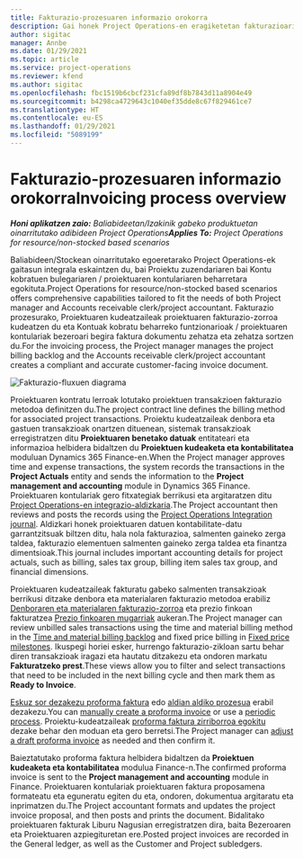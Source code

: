 ```yaml
---
title: Fakturazio-prozesuaren informazio orokorra
description: Gai honek Project Operations-en eragiketetan fakturazioari buruzko ikuspegi orokorra eskaintzen du baliabideetan/stockean oinarritutako egoeren Project Operations-en.
author: sigitac
manager: Annbe
ms.date: 01/29/2021
ms.topic: article
ms.service: project-operations
ms.reviewer: kfend
ms.author: sigitac
ms.openlocfilehash: fbc1519b6cbcf231cfa89df8b7843d11a8904e49
ms.sourcegitcommit: b4298ca4729643c1040ef35dde8c67f829461ce7
ms.translationtype: HT
ms.contentlocale: eu-ES
ms.lasthandoff: 01/29/2021
ms.locfileid: "5089199"
---
```

# <a name="invoicing-process-overview"></a><span data-ttu-id="4069c-103">Fakturazio-prozesuaren informazio orokorra</span><span class="sxs-lookup"><span data-stu-id="4069c-103">Invoicing process overview</span></span>

<span data-ttu-id="4069c-104">_**Honi aplikatzen zaio:** Baliabideetan/Izakinik gabeko produktuetan oinarritutako adibideen Project Operations_</span><span class="sxs-lookup"><span data-stu-id="4069c-104">_**Applies To:** Project Operations for resource/non-stocked based scenarios_</span></span>

<span data-ttu-id="4069c-105">Baliabideen/Stockean oinarritutako egoeretarako Project Operations-ek gaitasun integrala eskaintzen du, bai Proiektu zuzendariaren bai Kontu kobratuen bulegariaren / proiektuaren kontulariaren beharretara egokituta.</span><span class="sxs-lookup"><span data-stu-id="4069c-105">Project Operations for resource/non-stocked based scenarios offers comprehensive capabilities tailored to fit the needs of both Project manager and Accounts receivable clerk/project accountant.</span></span> <span data-ttu-id="4069c-106">Fakturazio prozesurako, Proiektuaren kudeatzaileak proiektuaren fakturazio-zorroa kudeatzen du eta Kontuak kobratu beharreko funtzionarioak / proiektuaren kontulariak bezeroari begira faktura dokumentu zehatza eta zehatza sortzen du.</span><span class="sxs-lookup"><span data-stu-id="4069c-106">For the invoicing process, the Project manager manages the project billing backlog and the Accounts receivable clerk/project accountant creates a compliant and accurate customer-facing invoice document.</span></span>

![Fakturazio-fluxuen diagrama](./media/invoicing-flow.png)

<span data-ttu-id="4069c-108">Proiektuaren kontratu lerroak lotutako proiektuen transakzioen fakturazio metodoa definitzen du.</span><span class="sxs-lookup"><span data-stu-id="4069c-108">The project contract line defines the billing method for associated project transactions.</span></span> <span data-ttu-id="4069c-109">Proiektu kudeatzaileak denbora eta gastuen transakzioak onartzen dituenean, sistemak transakzioak erregistratzen ditu **Proiektuaren benetako datuak** entitateari eta informazioa helbidera bidaltzen du **Proiektuen kudeaketa eta kontabilitatea** moduluan Dynamics 365 Finance-en.</span><span class="sxs-lookup"><span data-stu-id="4069c-109">When the Project manager approves time and expense transactions, the system records the transactions in the **Project Actuals** entity and sends the information to the **Project management and accounting** module in Dynamics 365 Finance.</span></span> <span data-ttu-id="4069c-110">Proiektuaren kontulariak gero fitxategiak berrikusi eta argitaratzen ditu [Project Operations-en integrazio-aldizkaria](../project-accounting/project-operations-integration-journal.md).</span><span class="sxs-lookup"><span data-stu-id="4069c-110">The Project accountant then reviews and posts the records using the [Project Operations Integration journal](../project-accounting/project-operations-integration-journal.md).</span></span> <span data-ttu-id="4069c-111">Aldizkari honek proiektuaren datuen kontabilitate-datu garrantzitsuak biltzen ditu, hala nola fakturazioa, salmenten gaineko zerga taldea, fakturazio elementuen salmenten gaineko zerga taldea eta finantza dimentsioak.</span><span class="sxs-lookup"><span data-stu-id="4069c-111">This journal includes important accounting details for project actuals, such as billing, sales tax group, billing item sales tax group, and financial dimensions.</span></span>

<span data-ttu-id="4069c-112">Proiektuaren kudeatzaileak fakturatu gabeko salmenten transakzioak berrikusi ditzake denbora eta materialaren fakturazio metodoa erabiliz [Denboraren eta materialaren fakturazio-zorroa](../proforma-invoicing/manage-billing-backlog.md#time-and-material-billing-backlog) eta prezio finkoan fakturatzea [Prezio finkoaren mugarriak](../proforma-invoicing/manage-billing-backlog.md#fixed-price-milestones) aukeran.</span><span class="sxs-lookup"><span data-stu-id="4069c-112">The Project manager can review unbilled sales transactions using the time and material billing method in the [Time and material billing backlog](../proforma-invoicing/manage-billing-backlog.md#time-and-material-billing-backlog) and fixed price billing in [Fixed price milestones](../proforma-invoicing/manage-billing-backlog.md#fixed-price-milestones).</span></span> <span data-ttu-id="4069c-113">Ikuspegi horiei esker, hurrengo fakturazio-zikloan sartu behar diren transakzioak iragazi eta hautatu ditzakezu eta ondoren markatu **Fakturatzeko prest**.</span><span class="sxs-lookup"><span data-stu-id="4069c-113">These views allow you to filter and select transactions that need to be included in the next billing cycle and then mark them as **Ready to Invoice**.</span></span>

<span data-ttu-id="4069c-114">[Eskuz sor dezakezu proforma faktura](../proforma-invoicing/create-manual-proforma-invoice.md) edo [aldian aldiko prozesua](../proforma-invoicing/configure-automated-invoice-creation.md) erabil dezakezu.</span><span class="sxs-lookup"><span data-stu-id="4069c-114">You can [manually create a proforma invoice](../proforma-invoicing/create-manual-proforma-invoice.md) or use a [periodic process](../proforma-invoicing/configure-automated-invoice-creation.md).</span></span> <span data-ttu-id="4069c-115">Proiektu-kudeatzaileak [proforma faktura zirriborroa egokitu](../proforma-invoicing/manage-proforma-invoice.md) dezake behar den moduan eta gero berretsi.</span><span class="sxs-lookup"><span data-stu-id="4069c-115">The Project manager can [adjust a draft proforma invoice](../proforma-invoicing/manage-proforma-invoice.md) as needed and then confirm it.</span></span>

<span data-ttu-id="4069c-116">Baieztatutako proforma faktura helbidera bidaltzen da **Proiektuen kudeaketa eta kontabilitatea** modulua Finance-n.</span><span class="sxs-lookup"><span data-stu-id="4069c-116">The confirmed proforma invoice is sent to the **Project management and accounting** module in Finance.</span></span> <span data-ttu-id="4069c-117">Proiektuaren kontulariak proiektuaren faktura proposamena formateatu eta eguneratu egiten du eta, ondoren, dokumentua argitaratu eta inprimatzen du.</span><span class="sxs-lookup"><span data-stu-id="4069c-117">The Project accountant formats and updates the project invoice proposal, and then posts and prints the document.</span></span> <span data-ttu-id="4069c-118">Bidalitako proiektuaren fakturak Liburu Nagusian erregistratzen dira, baita Bezeroaren eta Proiektuaren azpiegituretan ere.</span><span class="sxs-lookup"><span data-stu-id="4069c-118">Posted project invoices are recorded in the General ledger, as well as the Customer and Project subledgers.</span></span>
